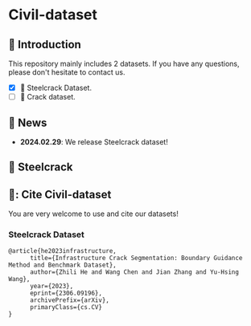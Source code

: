 # Civil-dataset

## 📖 Introduction
This repository mainly includes 2 datasets. If you have any questions, please don't hesitate to contact us.
- [x] :apple: Steelcrack Dataset.
- [ ] :grapes: Crack dataset.

## 📢 News
- **2024.02.29**: We release Steelcrack dataset!

## 🌟 Steelcrack


## 💞: Cite Civil-dataset
You are very welcome to use and cite our datasets!  
### Steelcrack Dataset
```
@article{he2023infrastructure,
      title={Infrastructure Crack Segmentation: Boundary Guidance Method and Benchmark Dataset}, 
      author={Zhili He and Wang Chen and Jian Zhang and Yu-Hsing Wang},
      year={2023},
      eprint={2306.09196},
      archivePrefix={arXiv},
      primaryClass={cs.CV}
}
```

